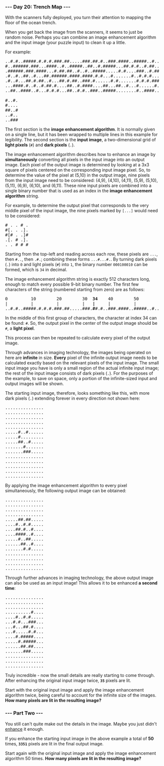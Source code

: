 ### --- Day 20: Trench Map ---

With the scanners fully deployed, you turn their attention to mapping the floor of the ocean trench.

When you get back the image from the scanners, it seems to just be random noise. Perhaps you can
combine an image enhancement algorithm and the input image (your puzzle input) to clean it up a
little.

For example:

<pre>
..#.#..#####.#.#.#.###.##.....###.##.#..###.####..#####..#....#..#..##..##
#..######.###...####..#..#####..##..#.#####...##.#.#..#.##..#.#......#.###
.######.###.####...#.##.##..#..#..#####.....#.#....###..#.##......#.....#.
.#..#..##..#...##.######.####.####.#.#...#.......#..#.#.#...####.##.#.....
.#..#...##.#.##..#...##.#.##..###.#......#.#.......#.#.#.####.###.##...#..
...####.#..#..#.##.#....##..#.####....##...##..#...#......#.#.......#.....
..##..####..#...#.#.#...##..#.#..###..#####........#..####......#..#

#..#.
#....
##..#
..#..
..###
</pre>

The first section is the <b>image enhancement algorithm</b>. It is normally given on a single line,
but it has been wrapped to multiple lines in this example for legibility. The second section is the
<b>input image</b>, a two-dimensional grid of <b>light pixels</b> (<code>#</code>) and <b>dark
pixels</b> (<code>.</code>).

The image enhancement algorithm describes how to enhance an image by <b>simultaneously</b>
converting all pixels in the input image into an output image. Each pixel of the output image is
determined by looking at a 3x3 square of pixels centered on the corresponding input image pixel. So,
to determine the value of the pixel at (5,10) in the output image, nine pixels from the input image
need to be considered: (4,9), (4,10), (4,11), (5,9), (5,10), (5,11), (6,9), (6,10), and (6,11).
These nine input pixels are combined into a single binary number that is used as an index in the
<b>image enhancement algorithm</b> string.

For example, to determine the output pixel that corresponds to the very middle pixel of the input
image, the nine pixels marked by <code>[...]</code> would need to be considered:

<pre>
# . . # .
#[. . .].
#[# . .]#
.[. # .].
. . # # #
</pre>

Starting from the top-left and reading across each row, these pixels are <code>...</code>, then
<code>#..</code>, then <code>.#.</code>; combining these forms <code>...#...#.</code>. By turning
dark pixels (<code>.</code>) into <code>0</code> and light pixels (<code>#</code>) into
<code>1</code>, the binary number <code>000100010</code> can be formed, which is <code>34</code> in
decimal.

The image enhancement algorithm string is exactly 512 characters long, enough to match every
possible 9-bit binary number. The first few characters of the string (numbered starting from zero)
are as follows:

<pre>
0         10        20        30  <b>34</b>    40        50        60        70
|         |         |         |   <b>|</b>     |         |         |         |
..#.#..#####.#.#.#.###.##.....###.<b>#</b>#.#..###.####..#####..#....#..#..##..##
</pre>

In the middle of this first group of characters, the character at index 34 can be found:
<code>#</code>. So, the output pixel in the center of the output image should be <code>#</code>, a
<b>light pixel</b>.

This process can then be repeated to calculate every pixel of the output image.

Through advances in imaging technology, the images being operated on here are <b>infinite</b> in
size. <b>Every</b> pixel of the infinite output image needs to be calculated exactly based on the
relevant pixels of the input image. The small input image you have is only a small region of the
actual infinite input image; the rest of the input image consists of dark pixels (<code>.</code>).
For the purposes of the example, to save on space, only a portion of the infinite-sized input and
output images will be shown.

The starting input image, therefore, looks something like this, with more dark pixels
(<code>.</code>) extending forever in every direction not shown here:

<pre>
...............
...............
...............
...............
...............
.....#..#......
.....#.........
.....##..#.....
.......#.......
.......###.....
...............
...............
...............
...............
...............
</pre>

By applying the image enhancement algorithm to every pixel simultaneously, the following output
image can be obtained:

<pre>
...............
...............
...............
...............
.....##.##.....
....#..#.#.....
....##.#..#....
....####..#....
.....#..##.....
......##..#....
.......#.#.....
...............
...............
...............
...............
</pre>

Through further advances in imaging technology, the above output image can also be used as an input
image! This allows it to be enhanced <b>a second time</b>:

<pre>
...............
...............
...............
..........#....
....#..#.#.....
...#.#...###...
...#...##.#....
...#.....#.#...
....#.#####....
.....#.#####...
......##.##....
.......###.....
...............
...............
...............
</pre>

Truly incredible - now the small details are really starting to come through. After enhancing the
original input image twice, <b><code>35</code></b> pixels are lit.

Start with the original input image and apply the image enhancement algorithm twice, being careful
to account for the infinite size of the images. <b>How many pixels are lit in the resulting
image?</b>

### --- Part Two ---

You still can't quite make out the details in the image. Maybe you just didn't
[enhance](https://en.wikipedia.org/wiki/Kernel_(image_processing)) it enough.

If you enhance the starting input image in the above example a total of <b>50</b> times,
<b><code>3351</code></b> pixels are lit in the final output image.

Start again with the original input image and apply the image enhancement algorithm 50 times. <b>How
many pixels are lit in the resulting image?</b>
